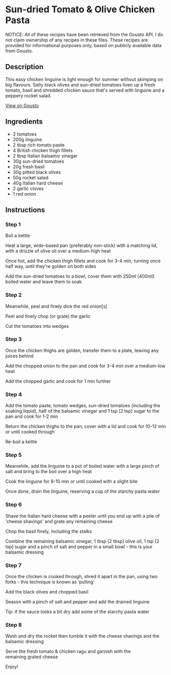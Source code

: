 # Sun-dried Tomato & Olive Chicken Pasta

NOTICE: All of these recipes have been retrieved from the Gousto API. I do not claim ownership of any recipes in these files. These recipes are provided for informational purposes only, based on publicly available data from Gousto.

## Description

This easy chicken linguine is light enough for summer without skimping on big flavours. Salty black olives and sun-dried tomatoes liven up a fresh tomato, basil and shredded chicken sauce that's served with linguine and a peppery rocket salad. 

[View on Gousto](https://www.gousto.co.uk/recipes/cookbook/sun-dried-tomato-olive-chicken-pasta)

## Ingredients

- 2 tomatoes
- 200g linguine 
- 2 tbsp rich tomato paste
- 4 British chicken thigh fillets
- 2 tbsp Italian balsamic vinegar
- 30g sun-dried tomatoes
- 20g fresh basil 
- 30g pitted black olives
- 50g rocket salad 
- 40g Italian hard cheese
- 2 garlic cloves
- 1 red onion

## Instructions


### Step 1

Boil a kettle&nbsp;


Heat a large, wide-based pan (preferably non-stick) with a matching lid, with a drizzle of olive oil over a medium-high heat


Once hot, add the chicken thigh fillets and cook for 3-4 min, turning once half way, until they're golden on both sides


Add the sun-dried tomatoes to a bowl, cover them with 250ml <span class="text-danger">[400ml]</span> boiled water and leave them to soak


### Step 2

Meanwhile, peel and finely dice&nbsp;the red onion<span class="text-danger">[s]</span>


Peel and finely chop (or grate) the garlic


Cut the tomatoes&nbsp;into wedges


### Step 3

Once the chicken thighs are golden, transfer them to a plate, leaving any juices behind&nbsp;


Add the chopped onion to the pan and cook for 3-4 min over a medium-low heat&nbsp;


Add the chopped garlic and cook for 1 min further


### Step 4

Add the tomato paste, tomato wedges, sun-dried tomatoes (including the soaking liquid), half of the balsamic vinegar and 1 tsp<span class="text-danger"> [2 tsp]</span> sugar to the pan and cook for 1-2 min


Return the chicken thighs to the pan, cover with a lid and cook for 10-12 min or until cooked through


Re-boil a kettle&nbsp;


### Step 5

Meanwhile, add the linguine to a pot of boiled water with a large pinch of salt and bring to the boil over a high heat


Cook the linguine for 8-10 min or until cooked with a slight bite


Once done, drain the linguine, reserving a cup&nbsp;of the starchy pasta water


### Step 6

Shave the Italian hard cheese with a peeler until you end up with a pile of 'cheese shavings' and grate any remaining cheese


Chop the basil finely, including the stalks


Combine the remaining balsamic vinegar, 1 tbsp <span class="text-danger">[2 tbsp]</span> olive oil, 1 tsp <span class="text-danger">[2 tsp]</span> sugar and a pinch of salt and pepper in a small bowl - this is your balsamic dressing&nbsp;


### Step 7

Once the chicken is cooked through, shred it&nbsp;apart in the pan, using two forks - this technique is known as &lsquo;pulling'


Add the black olives and chopped basil


Season with a pinch of&nbsp;salt and pepper and add the drained linguine&nbsp;


Tip: if the sauce looks a bit dry add some of the starchy pasta water&nbsp;

### Step 8

Wash and dry&nbsp;the rocket&nbsp;then tumble it&nbsp;with the&nbsp;cheese shavings and the balsamic dressing


Serve the fresh tomato &amp; chicken ragu&nbsp;and garnish with the remaining&nbsp;grated cheese


Enjoy!

